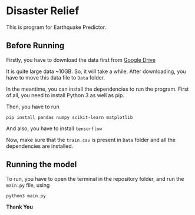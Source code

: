 # Disaster Relief

This is program for Earthquake Predictor. 

## Before Running

Firstly, you have to download the data first from [Google Drive](https://drive.google.com/drive/folders/1GFGXiG8V3FIc5YKTP-dejyFPH3jAw95i?usp=drive_link)

It is quite large data ~10GB. So, it will take a while. After downloading, you have to move this data file to `Data` folder.

In the meantime, you can install the dependencies to run the program. First of all, you need to install Python 3 as well as pip.

Then, you have to run

```
pip install pandas numpy scikit-learn matplotlib 
```

And also, you have to install `tensorflow`


Now, make sure that the `train.csv` is present in `Data` folder and all the dependencies are installed.

## Running the model

To run, you have to open the terminal in the repository folder, and run the `main.py` file, using

```
python3 main.py
```


**Thank You**
